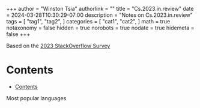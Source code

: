 +++
author = "Winston Tsia"
authorlink = ""
title = "Cs.2023.in.review"
date = 2024-03-28T10:30:29-07:00
description = "Notes on Cs.2023.in.review"
tags = [
    "tag1",
    "tag2",
]
categories = [
    "cat1",
    "cat2",
]
math = true
notaxonomy = false
hidden = true
norobots = true
nodate = true
hidemeta = false
+++

Based on the [2023 StackOverflow Survey](https://survey.stackoverflow.co/2023/#technology)

# Contents
- [Contents](#contents)

Most popular languages